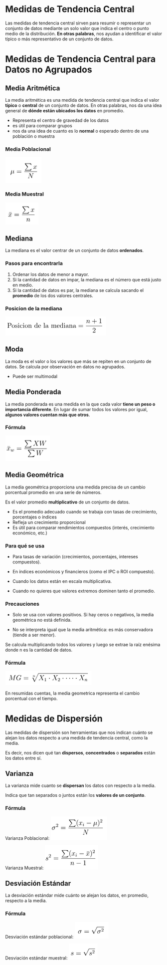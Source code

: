 # Medidas de Tendencia Central
Las medidas de tendencia central sirven para resumir o representar un conjunto de datos mediante un solo valor que indica el centro o punto medio de la distribución.
**En otras palabras**, nos ayudan a identificar el valor típico o más representativo de un conjunto de datos.
# Medidas de Tendencia Central para Datos no Agrupados
## Media Aritmética
La media aritmética es una medida de tendencia central que indica el valor **típico** o **central** de un conjunto de datos. 
En otras palabras, nos da una idea general de **dónde están ubicados los datos** en promedio.
- Representa el centro de gravedad de los datos
- es útil para comparar grupos
- nos da una idea de cuanto es lo **normal** o esperado dentro de una población o muestra
### Media Poblacional
![Formula](images/media_poblacion.png)
### Media Muestral
![Formula](images/media_muestral.png)

## Mediana
La mediana es el valor centrar de un conjunto de datos **ordenados**.

### Pasos para encontrarla
1. Ordenar los datos de menor a mayor.
2. Si la cantidad de datos en impar, la mediana es el número que está justo en medio.
3. Si la cantidad de datos es par, la mediana se calcula sacando el **promedio** de los dos valores centrales.

### Posicion de la mediana
![Formula](images/posicion_mediana.png)

## Moda
La moda es el valor o los valores que más se repiten en un conjunto de datos.
Se calcula por observación en datos no agrupados.
- Puede ser multimodal

## Media Ponderada
La media ponderada es una medida en la que cada valor **tiene un peso o importancia diferente**.
En lugar de sumar todos los valores por igual, **algunos valores cuentan más que otros**.

### Fórmula
![Formula](images/media_ponderada.png)
## Media Geométrica
La media geométrica proporciona una medida precisa de un cambio porcentual promedio en una serie de números.

Es el valor promedio **multiplicativo** de un conjunto de datos.

- Es el promedio adecuado cuando se trabaja con tasas de crecimiento, porcentajes o índices
- Refleja un crecimiento proporcional
- Es útil para comparar rendimientos compuestos (interés, crecimiento económico, etc.)
### Para qué se usa
- Para tasas de variación (crecimientos, porcentajes, intereses compuestos).

- En índices económicos y financieros (como el IPC o ROI compuesto).

- Cuando los datos están en escala multiplicativa.

- Cuando no quieres que valores extremos dominen tanto el promedio.

### Precauciones
- Solo se usa con valores positivos. Si hay ceros o negativos, la media geométrica no está definida.

- No se interpreta igual que la media aritmética: es más conservadora (tiende a ser menor).



Se calcula multiplicando todos los valores y luego se extrae la raíz enésima donde n es la cantidad de datos.
### Fórmula
![Formula](images/media_geometrica.png)

En resumidas cuentas, la media geometrica representa el cambio porcentual con el tiempo.


# Medidas de Dispersión
Las medidas de dispersión son herramientas que nos indican cuánto se alejan los datos respecto a una medida de tendencia central, como la media.

Es decir, nos dicen qué tan **dispersos**, **concentrados** o **separados** están los datos entre sí.

## Varianza
La varianza mide cuanto se **dispersan** los datos con respecto a la media.

Indica que tan separados o juntos están los **valores de un conjunto**.
### Fórmula
Varianza Poblacional: ![Formula](images/varianza_poblacional.png)

Varianza Muestral: ![Formula](images/varianza_muestral.png)

## Desviación Estándar
La desviación estándar mide cuánto se alejan los datos, en promedio, respecto a la media.

### Fórmula
Desviación estándar poblacional: ![Formula](images/desviacion_poblacional.png)

Desviación estándar muestral: ![Formula](images/desviacion_muestral.png)
